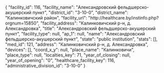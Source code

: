{
    "facility_id": 116,
    "facility_name": "Александровский фельдшерско-акушерский пункт",
    "district_id": "3-10-0",
    "district_name": "Калинковичский район",
    "facility_url": "http:\/\/healthcare.by\/instinfo.php?orgnum=15850",
    "facility_address": "Калинковичский р-н, д. Александровка",
    "title": "Александровский фельдшерско-акушерский пункт",
    "facility_type": null,
    "ap_1": null,
    "name": "Александровский фельдшерско-акушерский пункт",
    "state": "public institution",
    "stats": [],
    "med_id": 121,
    "address": "Калинковичский р-н, д. Александровка",
    "devices": [],
    "coord_x_y": null,
    "place_name": "Калинковичи",
    "place_type": null,
    "localties_key": 71,
    "year_of_closing": null,
    "year_of_opening": "0",
    "healthcare_facility_key": 116,
    "administrative_division_id": "3-10-0"
}